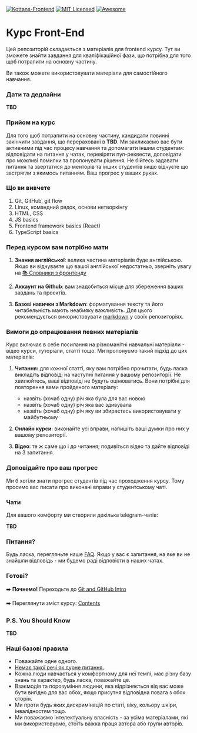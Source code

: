 [![Kottans-Frontend][icon-kottans]][kottans-frontend]
[![MIT Licensed][icon-mit]][license]
[![Awesome][icon-awesome]][awesome]
&nbsp;&nbsp;&nbsp;&nbsp;&nbsp;&nbsp;

# Курс Front-End

Цей репозиторій складається з матеріалів для frontend курсу. Тут ви зможете
знайти завдання для кваліфікаційної фази, що потрібна для того щоб потрапити на
основну частину.

Ви також можете використовувати матеріали для самостійного навчання.

### Дати та дедлайни

**TBD**

### Прийом на курс

Для того щоб потрапити на основну частину, кандидати повинні закінчити завдання,
що перераховані в **TBD**. Ми закликаємо вас бути активними під час процесу
навчання та допомагати іншим студентам: відповідати на питання у чатах,
перевіряти пул-реквести, доповідати про можливі помилки та пропонувати рішення.
Не бійтесь задавати питання та звертатися до менторів та інших студентів якщо
відчуєте що застрягли з якимось питанням. Ваш прогрес у ваших руках.

### Що ви вивчете

1. Git, GitHub, git flow
1. Linux, командний рядок, основи нетворкінгу
1. HTML, CSS
1. JS basics
1. Frontend framework basics (React)
1. TypeScript basics

<!-- TODO: finish it up  -->
<!-- For more information take a look on [syllabus](syllabus.md) -->


### Перед курсом вам потрібно мати

1. __Знання англійської__: велика частина матеріалів буде англійською. Якщо ви
відчуваєте що вашої англійської недостатньо, зверніть увагу на
[📚 Словники з фронтенду][frontend-dicts]

2. __Аккаунт на Github__: вам знадобиться місце для збереження ваших завдань та
проектів.

3. __Базові навички з Markdown__: форматування тексту та його читабельність
мають неабияку важливість. Для цього рекомендується використовувати
[markdown][markdown] у своїх репозиторіях.

### Вимоги до опрацювання певних матеріалів

Курс включає в себе посилання на різноманітні навчальні матеріали - відео курси,
 туторіали, статті тощо. Ми пропонуємо такий підхід до цих матеріалів:

1. __Читання:__ для кожної статті, яку вам потрібно прочитати, будь ласка
викладіть відповіді на наступні питання у вашому репозиторії. Не хвилюйтесь,
ваші відповіді не будуть оцінюватись. Вони потрібні для повторення вами
пройденого матеріалу:
    - назвіть (хочаб одну) річ яка була для вас новою
    - назвіть (хочаб одну) річ яка вас здивувала
    - назвіть (хочаб одну) річ яку ви збираєтесь використовувати у майбутньому

2. __Онлайн курси__: виконайте усі вправи, напишіть ваші думки про них у вашому
репозиторії.

3. __Відео__: те ж саме що і до читання; подивіться відео та дайте відповіді на
3 запитання.

### Доповідайте про ваш прогрес

Ми б хотіли знати прогрес студентів під час проходження курсу. Тому просимо вас
писати про виконані вправи у студентському чаті.


### Чати

Для вашого комфорту ми створили декілька telegram-чатів:

**TBD**

### Питання?

Будь ласка, перегляньте наше [FAQ](faq.md). Якщо у вас є запитання, на яке ви не
знайшли відповідь - ми будемо раді відповісти в наших чатах.

### Готові?

➡️ __Почнемо!__ Переходьте до [Git and GitHub Intro](tasks/git-intro.md)

➡️ Переглянути зміст курсу: [Contents](contents.md)

### P.S. You Should Know

**TBD**

### Наші базові правила

- Поважайте одне одного.
- [Немає такої речі як дурне питання.][wiki-stupid-question]
- Кожна люди навчається у комфортному для неї темпі, має різну базу знань та
характер, будь ласка, поважайте це.
- Взаємодія та порозуміння людини, яка відрізняється від вас може бути вигідно
для вас обох, якщо присутня відповідна повага з обох сторін.
- Ми проти будь яких дискримінацій по статі, віку, кольору шкіри, інвалідностям
тощо.
- Ми поважаємо інтелектуальну власність - за усіма матеріалами, які ми
використовуємо, стоїть важка праця автора або групи авторів.


[icon-mit]: https://img.shields.io/badge/license-MIT-blue.svg
[icon-ideas]: https://img.shields.io/badge/google--doc-ideas-ff69b4.svg
[icon-awesome]: https://cdn.rawgit.com/sindresorhus/awesome/d7305f38d29fed78fa85652e3a63e154dd8e8829/media/badge.svg

[license]: https://github.com/Kottans/web/blob/master/LICENSE.md
[awesome]: https://github.com/sindresorhus/awesome#front-end-development
[ideas]: https://docs.google.com/spreadsheets/d/1bZJhYjK3VHOS2HmQb2Fs4aHfEBt8mp1F09j9nEEDaqE/edit#gid=818017811

[frontend-dicts]: https://github.com/web-standards-ru/dictionary
[markdown]: https://help.github.com/categories/writing-on-github/
[wiki-stupid-question]: https://en.wikipedia.org/wiki/No_such_thing_as_a_stupid_question

[icon-kottans]: https://img.shields.io/badge/%3D(%5E.%5E)%3D-frontend-yellow.svg
[kottans-frontend]: https://github.com/kottans/frontend
